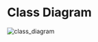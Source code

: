 # Class Diagram
![class_diagram](https://user-images.githubusercontent.com/84883642/130444906-d0e83e8a-9d6b-46c8-871d-48514b768cdb.jpg)
